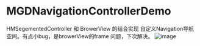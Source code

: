 # MGDNavigationControllerDemo
HMSegementedController 和 BrowerView 的结合实现 自定义Navigation导航空间。有点小bug，是browerView的frame 问题，下次解决。
  ![image](https://github.com/GDMiao/MGDNavigationControllerDemo/blob/master/Image/QQ20160805.png)
